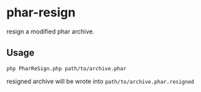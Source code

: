 # phar-resign
resign a modified phar archive.

## Usage

```shell
php PharReSign.php path/to/archive.phar
```

resigned archive will be wrote into `path/to/archive.phar.resigned`
